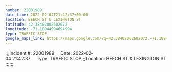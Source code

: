 ```yaml
---
number: 22001989
date_time: 2022-02-04T21:42:37+00:00
location: BEECH ST & LEXINGTON ST
latitude: 42.38402002602072
longitude: -71.18944994694994
type: TRAFFIC STOP
google_maps_link: https://maps.google.com/?q=42.38402002602072,-71.18944994694994
---
```


;;;Incident #: 22001989     Date: 2022‐02‐04 21:42:37     Type: TRAFFIC STOP;;;Location: BEECH ST & LEXINGTON ST;;;;;;
